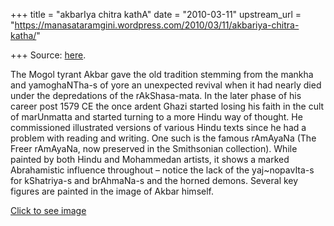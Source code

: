 +++
title = "akbarIya chitra kathA"
date = "2010-03-11"
upstream_url = "https://manasataramgini.wordpress.com/2010/03/11/akbariya-chitra-katha/"

+++
Source: [here](https://manasataramgini.wordpress.com/2010/03/11/akbariya-chitra-katha/).

The Mogol tyrant Akbar gave the old tradition stemming from the mankha
and yamoghaNTha-s of yore an unexpected revival when it had nearly died
under the depredations of the rAkShasa-mata. In the later phase of his
career post 1579 CE the once ardent Ghazi started losing his faith in
the cult of marUnmatta and started turning to a more Hindu way of
thought. He commissioned illustrated versions of various Hindu texts
since he had a problem with reading and writing. One such is the famous
rAmAyaNa (The Freer rAmAyaNa, now preserved in the Smithsonian
collection). While painted by both Hindu and Mohammedan artists, it
shows a marked Abrahamistic influence throughout – notice the lack of
the yaj\~nopavIta-s for kShatriya-s and brAhmaNa-s and the horned
demons. Several key figures are painted in the image of Akbar himself.

[Click to see image](https://photos.app.goo.gl/MecJ3FmjpEQRT1d27)

